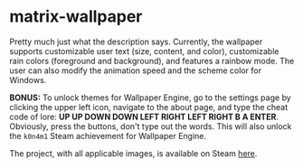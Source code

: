 # matrix-wallpaper

Pretty much just what the description says. Currently, the wallpaper supports
customizable user text (size, content, and color), customizable rain colors
(foreground and background), and features a rainbow mode. The user can also modify
the animation speed and the scheme color for Windows.

**BONUS:** To unlock themes for Wallpaper Engine, go to the settings page by clicking
the upper left icon, navigate to the about page, and type the cheat code of lore:
**UP UP DOWN DOWN LEFT RIGHT LEFT RIGHT B A ENTER**. Obviously, press the buttons,
don't type out the words. This will also unlock the `k0n4m1` Steam achievement
for Wallpaper Engine.

The project, with all applicable images, is available on Steam
[here](https://steamcommunity.com/sharedfiles/filedetails/?id=1436702629).
